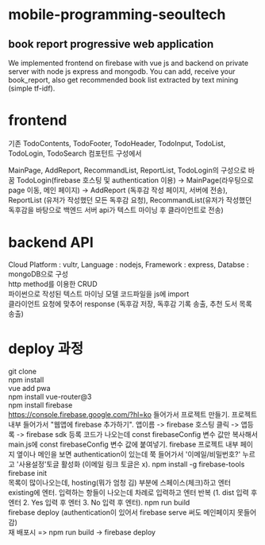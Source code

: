 # mobile-programming-seoultech 
## book report progressive web application
We implemented frontend on firebase with vue js and backend on private server with node js express and mongodb.
You can add, receive your book_report, also get recommended book list extracted by text mining (simple tf-idf). 

# frontend
기존 TodoContents, TodoFooter, TodoHeader, TodoInput, TodoList, TodoLogin, TodoSearch 컴포턴트 구성에서  

MainPage, AddReport, RecommandList, ReportList, TodoLogin의 구성으로 바꿈
TodoLogin(firebase 호스팅 및 authentication 이용) -> MainPage(라우팅으로 page 이동, 메인 페이지) -> AddReport (독후감 작성 페이지, 서버에 전송), ReportList (유저가 작성했던 모든 독후감 요청), RecommandList(유저가 작성했던 독후감을 바탕으로 백엔드 서버 api가 텍스트 마이닝 후 클라이언트로 전송)  

# backend API
Cloud Platform : vultr, Language : nodejs, Framework : express, Databse : mongoDB으로 구성  
http method를 이용한 CRUD  
파이썬으로 작성된 텍스트 마이닝 모델 코드파일을 js에 import  
클라이언트 요청에 맞추어 response (독후감 저장, 독후감 기록 송출, 추천 도서 목록 송출)


# deploy 과정
git clone  
npm install  
vue add pwa  
npm install vue-router@3  
npm install firebase  
https://console.firebase.google.com/?hl=ko 들어가서 프로젝트 만들기. 
프로젝트 내부 들어가서 "웹앱에 firebase 추가하기". 
앱이름 -> firebase 호스팅 클릭 -> 앱등록 -> firebase sdk 등록 코드가 나오는데 const firebaseConfig 변수 값만 복사해서 main.js에 const firebaseConfig 변수 값에 붙여넣기. 
firebase 프로젝트 내부 페이지 옆이나 메인을 보면 authentication이 있는데 쭉 들어가서 '이메일/비밀번호?' 누르고 '사용설정'토글 활성화 (이메일 링크 토글은 x). 
npm install -g firebase-tools  
firebase init  
목록이 많이나오는데, hosting(뭐가 엄청 김) 부분에 스페이스(체크)하고 엔터  
existing에 엔터. 
입력하는 항들이 나오는데 차례로 입력하고 엔터 반복 (1. dist 입력 후 엔터 2. Yes 입력 후 엔터 3. No 입력 후 엔터). 
npm run build  
firebase deploy (authentication이 있어서 firebase serve 써도 메인페이지 못들어감)  
재 배포시 => npm run build -> firebase deploy 
